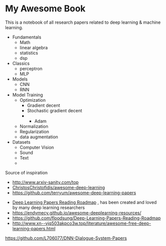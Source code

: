 # My Awesome Book

This is a notebook of all research papers related to deep learning & machine learning.

* Fundamentals
  * Math
  * linear algebra
  * statistics
  * dsp
* Classics
  * perceptron
  * MLP
* Models
  * CNN
  * RNN
* Model Training
  * Optimization
    * Gradient decent
    * Stochastic gradient decent
    * * Adam
  * Normalization
  * Regularization
  * data augmentation
* Datasets
  * Computer Vision
  * Sound
  * Text
  * 





Source of inspiration
* http://www.arxiv-sanity.com/top
* [ChristosChristofidis/awesome-deep-learning](https://github.com/ChristosChristofidis/awesome-deep-learning)
* https://github.com/terryum/awesome-deep-learning-papers
<!-- https://github.com/terryum/awesome-deep-learning-papers -->
 * [Deep Learning Papers Reading Roadmap](https://github.com/songrotek/Deep-Learning-Papers-Reading-Roadmap)
  , has been created and loved by many deep learning researchers
* https://endymecy.github.io/awesome-deeplearning-resources/
* https://github.com/floodsung/Deep-Learning-Papers-Reading-Roadmap
* http://www.xn--vjq503akpco3w.top/literature/awesome-free-deep-learning-papers.html


https://github.com/L706077/DNN-Dialogue-System-Papers




